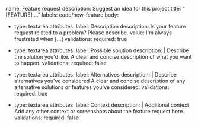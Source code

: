 name: Feature request
description: Suggest an idea for this project
title: "[FEATURE] ..."
labels: code/new-feature
body:
- type: textarea
  attributes:
  label: Description
  description: Is your feature request related to a problem? Please describe.
  value: I'm always frustrated when [...]
  validations:
  required: true

- type: textarea
  attributes:
  label: Possible solution
  description: |
  Describe the solution you'd like.
  A clear and concise description of what you want to happen.
  validations:
  required: false

- type: textarea
  attributes:
  label: Alternatives
  description: |
  Describe alternatives you've considered
  A clear and concise description of any alternative solutions or features you've considered.
  validations:
  required: true

- type: textarea
  attributes:
  label: Context
  description: |
  Additional context
  Add any other context or screenshots about the feature request here.
  validations:
  required: false
